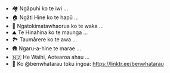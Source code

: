 - 🏘️ Ngāpuhi ko te iwi ...
- 🏠 Ngāti Hine ko te hapū ...
- 🛶 Ngatokimatawhaorua ko te waka ...
- ⛰️ Te Hinahina ko te maunga ...
- 🏞️ Taumārere ko te awa ...
- 🛖 Ngaru-a-hine te marae ...
- 🇳🇿 He Waihi, Aotearoa ahau ...
- 👋 Ko @benwhatarau toku ingoa: https://linktr.ee/benwhatarau

<!---
benwhatarau/benwhatarau is a ✨ special ✨ repository because its `README.md` (this file) appears on your GitHub profile.
You can click the Preview link to take a look at your changes.
--->
